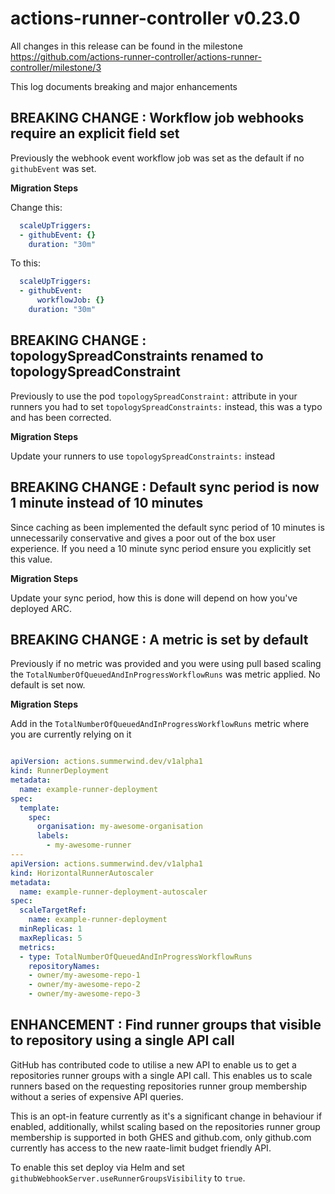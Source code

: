 # actions-runner-controller v0.23.0

All changes in this release can be found in the milestone https://github.com/actions-runner-controller/actions-runner-controller/milestone/3

This log documents breaking and major enhancements
## BREAKING CHANGE : Workflow job webhooks require an explicit field set

Previously the webhook event workflow job was set as the default if no `githubEvent` was set.

**Migration Steps**

Change this:

```yaml
  scaleUpTriggers:
  - githubEvent: {}
    duration: "30m"
```

To this:

```yaml
  scaleUpTriggers:
  - githubEvent:
      workflowJob: {}
    duration: "30m"
```

## BREAKING CHANGE : topologySpreadConstraints renamed to topologySpreadConstraint

Previously to use the pod `topologySpreadConstraint:` attribute in your runners you had to set `topologySpreadConstraints:` instead, this was a typo and has been corrected.

**Migration Steps**

Update your runners to use `topologySpreadConstraints:` instead

## BREAKING CHANGE : Default sync period is now 1 minute instead of 10 minutes

Since caching as been implemented the default sync period of 10 minutes is unnecessarily conservative and gives a poor out of the box user experience. If you need a 10 minute sync period ensure you explicitly set this value.

**Migration Steps**

Update your sync period, how this is done will depend on how you've deployed ARC.

## BREAKING CHANGE : A metric is set by default

Previously if no metric was provided and you were using pull based scaling the `TotalNumberOfQueuedAndInProgressWorkflowRuns` was metric applied. No default is set now.

**Migration Steps**

Add in the `TotalNumberOfQueuedAndInProgressWorkflowRuns` metric where you are currently relying on it

```yaml

apiVersion: actions.summerwind.dev/v1alpha1
kind: RunnerDeployment
metadata:
  name: example-runner-deployment
spec:
  template:
    spec:
      organisation: my-awesome-organisation
      labels:
        - my-awesome-runner
---
apiVersion: actions.summerwind.dev/v1alpha1
kind: HorizontalRunnerAutoscaler
metadata:
  name: example-runner-deployment-autoscaler
spec:
  scaleTargetRef:
    name: example-runner-deployment
  minReplicas: 1
  maxReplicas: 5
  metrics:
  - type: TotalNumberOfQueuedAndInProgressWorkflowRuns
    repositoryNames:
    - owner/my-awesome-repo-1
    - owner/my-awesome-repo-2
    - owner/my-awesome-repo-3
```

## ENHANCEMENT : Find runner groups that visible to repository using a single API call

GitHub has contributed code to utilise a new API to enable us to get a repositories runner groups with a single API call. This enables us to scale runners based on the requesting repositories runner group membership without a series of expensive API queries.

This is an opt-in feature currently as it's a significant change in behaviour if enabled, additionally, whilst scaling based on the repositories runner group membership is supported in both GHES and github.com, only github.com currently has access to the new raate-limit budget friendly API.

To enable this set deploy via Helm and set `githubWebhookServer.useRunnerGroupsVisibility` to `true`.
